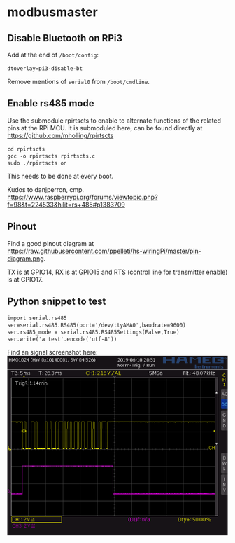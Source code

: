 # modbusmaster

## Disable Bluetooth on RPi3

Add at the end of `/boot/config`:

    dtoverlay=pi3-disable-bt

Remove mentions of `serial0` from `/boot/cmdline`.


## Enable rs485 mode

Use the submodule rpirtscts to enable to alternate functions of the related
pins at the RPi MCU. It is submoduled here, can be found directly at https://github.com/mholling/rpirtscts

    cd rpirtscts
    gcc -o rpirtscts rpirtscts.c
    sudo ./rpirtscts on

This needs to be done at every boot.

Kudos to danjperron, cmp. https://www.raspberrypi.org/forums/viewtopic.php?f=98&t=224533&hilit=rs+485#p1383709


## Pinout

Find a good pinout diagram at https://raw.githubusercontent.com/ppelleti/hs-wiringPi/master/pin-diagram.png.

TX is at GPIO14, RX is at GPIO15 and RTS (control line for transmitter enable) is at GPIO17.


## Python snippet to test

    import serial.rs485
    ser=serial.rs485.RS485(port='/dev/ttyAMA0',baudrate=9600)
    ser.rs485_mode = serial.rs485.RS485Settings(False,True)
    ser.write('a test'.encode('utf-8'))

Find an signal screenshot here:
![Test1 Signals](./docs/osci1.png)


